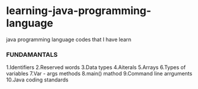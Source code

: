 # learning-java-programming-language
java programming language codes that I have learn 

### FUNDAMANTALS
 1.Identifiers
 2.Reserved words
 3.Data types
 4.Aiterals
 5.Arrays
 6.Types of variables
 7.Var - args methods
 8.main() mathod
 9.Command line arrguments
 10.Java coding standards
